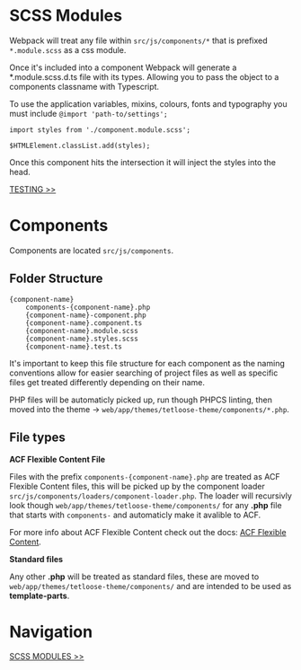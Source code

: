 # SCSS Modules

Webpack will treat any file within `src/js/components/*` that is prefixed `*.module.scss` as a css module.



Once it's included into a component Webpack will generate a *.module.scss.d.ts file with its types. Allowing you to pass the object to a components classname with Typescript.

To use the application variables, mixins, colours, fonts and typography you must include `@import 'path-to/settings';`

```
import styles from './component.module.scss';

$HTMLElement.classList.add(styles);
```

Once this component hits the intersection it will inject the styles into the head.

[TESTING >>](testing.md)



# Components

Components are located `src/js/components`.

## Folder Structure

```
{component-name}
    components-{component-name}.php
    {component-name}-component.php
    {component-name}.component.ts
    {component-name}.module.scss
    {component-name}.styles.scss
    {component-name}.test.ts
```

It's important to keep this file structure for each component as the naming conventions allow for easier searching of project files as well as specific files get treated differently depending on their name.

PHP files will be automaticly picked up, run though PHPCS linting, then moved into the theme -> `web/app/themes/tetloose-theme/components/*.php`.

## File types

**ACF Flexible Content File**

Files with the prefix `components-{component-name}.php` are treated as ACF Flexible Content files, this will be picked up by the component loader `src/js/components/loaders/component-loader.php`. The loader will recursivly look though `web/app/themes/tetloose-theme/components/` for any **.php** file that starts with `components-` and automaticly make it avalible to ACF.

For more info about ACF Flexible Content check out the docs: [ACF Flexible Content](https://www.advancedcustomfields.com/resources/flexible-content/).

**Standard files**

Any other **.php** will be treated as standard files, these are moved to `web/app/themes/tetloose-theme/components/` and are intended to be used as **template-parts**.

# Navigation

[SCSS MODULES >>](scss-modules.md)
